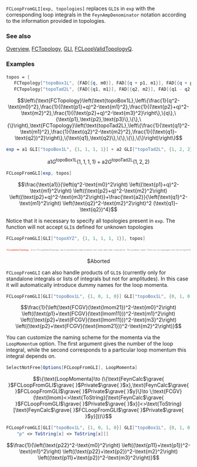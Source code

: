 `FCLoopFromGLI[exp, topologies]` replaces `GLI`s in `exp` with the corresponding loop integrals in the `FeynAmpDenominator` notation according to the information provided in topologies.

### See also

[Overview](Extra/FeynCalc.md), [FCTopology](FCTopology.md), [GLI](GLI.md), [FCLoopValidTopologyQ](FCLoopValidTopologyQ.md).

### Examples

```mathematica
topos = {
   FCTopology["topoBox1L", {FAD[{q, m0}], FAD[{q + p1, m1}], FAD[{q + p2, m2}], FAD[{q + p2, m3}]}, {q}, {p1, p2, p3}, {}, {}], 
   FCTopology["topoTad2L", {FAD[{q1, m1}], FAD[{q2, m2}], FAD[{q1 - q2, 0}]}, {q1, q2}, {}, {}, {}]}
```

$$\left\{\text{FCTopology}\left(\text{topoBox1L},\left\{\frac{1}{q^2-\text{m0}^2},\frac{1}{(\text{p1}+q)^2-\text{m1}^2},\frac{1}{(\text{p2}+q)^2-\text{m2}^2},\frac{1}{(\text{p2}+q)^2-\text{m3}^2}\right\},\{q\},\{\text{p1},\text{p2},\text{p3}\},\{\},\{\}\right),\text{FCTopology}\left(\text{topoTad2L},\left\{\frac{1}{\text{q1}^2-\text{m1}^2},\frac{1}{\text{q2}^2-\text{m2}^2},\frac{1}{(\text{q1}-\text{q2})^2}\right\},\{\text{q1},\text{q2}\},\{\},\{\},\{\}\right)\right\}$$

```mathematica
exp = a1 GLI["topoBox1L", {1, 1, 1, 1}] + a2 GLI["topoTad2L", {1, 2, 2}]
```

$$\text{a1} G^{\text{topoBox1L}}(1,1,1,1)+\text{a2} G^{\text{topoTad2L}}(1,2,2)$$

```mathematica
FCLoopFromGLI[exp, topos]
```

$$\frac{\text{a1}}{\left(q^2-\text{m0}^2\right) \left((\text{p1}+q)^2-\text{m1}^2\right) \left((\text{p2}+q)^2-\text{m2}^2\right) \left((\text{p2}+q)^2-\text{m3}^2\right)}+\frac{\text{a2}}{\left(\text{q1}^2-\text{m1}^2\right) \left(\text{q2}^2-\text{m2}^2\right)^2 (\text{q1}-\text{q2})^4}$$

Notice that it is necessary to specify all topologies present in `exp`. The function will not accept `GLI`s
defined for unknown topologies

```mathematica
FCLoopFromGLI[GLI["topoXYZ", {1, 1, 1, 1, 1}], topos]
```

![00f6ck72ejb3p](img/00f6ck72ejb3p.svg)

$$\text{\$Aborted}$$

`FCLoopFromGLI` can also handle products of `GLI`s (currently only for standalone integrals or lists of integrals but not for amplitudes).
In this case it will automatically introduce dummy names for the loop momenta.

```mathematica
FCLoopFromGLI[GLI["topoBox1L", {1, 0, 1, 0}] GLI["topoBox1L", {0, 1, 0, 1}], topos]
```

$$\frac{1}{\left(\text{FCGV}(\text{lmom21})^2-\text{m0}^2\right) \left((\text{p1}+\text{FCGV}(\text{lmom11}))^2-\text{m1}^2\right) \left((\text{p2}+\text{FCGV}(\text{lmom11}))^2-\text{m3}^2\right) \left((\text{p2}+\text{FCGV}(\text{lmom21}))^2-\text{m2}^2\right)}$$

You can customize the naming scheme for the momenta via the `LoopMomentum` option. The first argument gives
the number of the loop integral, while the second corresponds to a particular loop momentum this integral depends on.

```mathematica
SelectNotFree[Options[FCLoopFromGLI], LoopMomenta]
```

$$\{\text{LoopMomenta}\to (\{\text{FeynCalc$\grave{ }$FCLoopFromGLI$\grave{ }$Private$\grave{ }$x},\text{FeynCalc$\grave{ }$FCLoopFromGLI$\grave{ }$Private$\grave{ }$y}\}\to \;\text{FCGV}(\text{lmom}<>\text{ToString}[\text{FeynCalc$\grave{ }$FCLoopFromGLI$\grave{ }$Private$\grave{ }$x}]<>\text{ToString}[\text{FeynCalc$\grave{ }$FCLoopFromGLI$\grave{ }$Private$\grave{ }$y}]))\}$$

```mathematica
FCLoopFromGLI[GLI["topoBox1L", {1, 0, 1, 0}] GLI["topoBox1L", {0, 1, 0, 1}], topos,LoopMomenta -> Function[{x, y}, 
    "p" <> ToString[x] <> ToString[x]]]
```

$$\frac{1}{\left(\text{p22}^2-\text{m0}^2\right) \left((\text{p11}+\text{p1})^2-\text{m1}^2\right) \left((\text{p22}+\text{p2})^2-\text{m2}^2\right) \left((\text{p11}+\text{p2})^2-\text{m3}^2\right)}$$